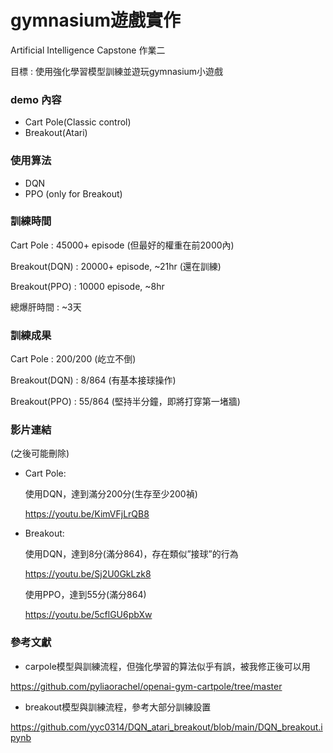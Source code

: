 # gymnasium遊戲實作

Artificial Intelligence Capstone 作業二

目標 : 使用強化學習模型訓練並遊玩gymnasium小遊戲

### demo 內容

- Cart Pole(Classic control)
- Breakout(Atari)

### 使用算法

- DQN
- PPO (only for Breakout)

### 訓練時間

Cart Pole : 45000+ episode (但最好的權重在前2000內)

Breakout(DQN) : 20000+ episode, ~21hr (還在訓練)

Breakout(PPO) : 10000 episode, ~8hr

總爆肝時間 : ~3天

### 訓練成果

Cart Pole : 200/200 (屹立不倒)

Breakout(DQN) : 8/864 (有基本接球操作)

Breakout(PPO) : 55/864 (堅持半分鐘，即將打穿第一堵牆)

### 影片連結

(之後可能刪除)

- Cart Pole:

    使用DQN，達到滿分200分(生存至少200禎)

    https://youtu.be/KimVFjLrQB8

- Breakout:

    使用DQN，達到8分(滿分864)，存在類似”接球”的行為

    https://youtu.be/Sj2U0GkLzk8

    使用PPO，達到55分(滿分864)

    https://youtu.be/5cflGU6pbXw

### 參考文獻

- carpole模型與訓練流程，但強化學習的算法似乎有誤，被我修正後可以用

https://github.com/pyliaorachel/openai-gym-cartpole/tree/master

- breakout模型與訓練流程，參考大部分訓練設置

https://github.com/yyc0314/DQN_atari_breakout/blob/main/DQN_breakout.ipynb